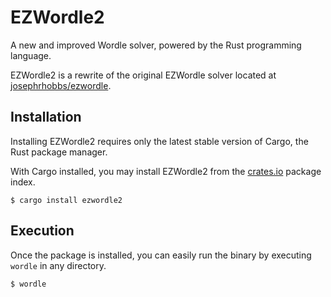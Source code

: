 # EZWordle2

A new and improved Wordle solver, powered by the Rust programming language.

EZWordle2 is a rewrite of the original EZWordle solver located at [josephrhobbs/ezwordle](https://github.com/josephrhobbs/ezwordle).

## Installation

Installing EZWordle2 requires only the latest stable version of Cargo, the Rust package manager.

With Cargo installed, you may install EZWordle2 from the [crates.io](https://crates.io) package index.

```
$ cargo install ezwordle2
```

## Execution

Once the package is installed, you can easily run the binary by executing `wordle` in any directory.

```
$ wordle
```